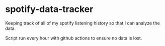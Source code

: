 # spotify-data-tracker

Keeping track of all of my spotify listening history so that I can analyze the data.

Script run every hour with github actions to ensure no data is lost.
